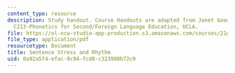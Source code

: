 ```yaml
---
content_type: resource
description: Study handout. Course Handouts are adapted from Janet Goodwin's AP&TESL
  C213-Phonetics for Second/Foreign Language Education, UCLA.
file: https://ol-ocw-studio-app-production.s3.amazonaws.com/courses/21g-223-listening-speaking-and-pronunciation-fall-2004/0a92a5f4efac9c94fcd8c323980b72c9_MIT21G_223F04_sent_stres_n.pdf
file_type: application/pdf
resourcetype: Document
title: Sentence Stress and Rhythm
uid: 0a92a5f4-efac-9c94-fcd8-c323980b72c9
---
```

